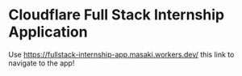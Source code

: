 # Cloudflare Full Stack Internship Application

Use https://fullstack-internship-app.masaki.workers.dev/ this link to navigate to the app!

